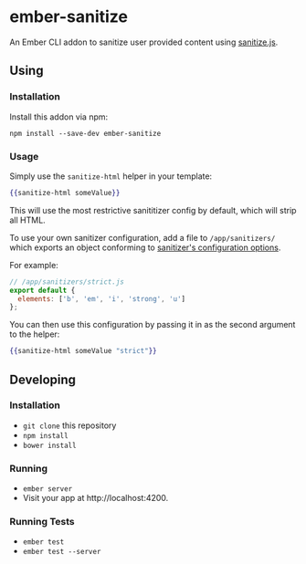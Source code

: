 # ember-sanitize

An Ember CLI addon to sanitize user provided content using [sanitize.js](https://github.com/gbirke/Sanitize.js).

## Using

### Installation

Install this addon via npm:

```
npm install --save-dev ember-sanitize
```

### Usage

Simply use the `sanitize-html` helper in your template:

```handlebars
{{sanitize-html someValue}}
```

This will use the most restrictive sanititizer config by default, which will strip all HTML.

To use your own sanitizer configuration, add a file to `/app/sanitizers/` which exports an object
conforming to [sanitizer's configuration options](https://github.com/gbirke/Sanitize.js#configuration).

For example:

```js
// /app/sanitizers/strict.js
export default {
  elements: ['b', 'em', 'i', 'strong', 'u']
};
```

You can then use this configuration by passing it in as the second argument to the helper:

```handlebars
{{sanitize-html someValue "strict"}}
```

## Developing

### Installation

* `git clone` this repository
* `npm install`
* `bower install`

### Running

* `ember server`
* Visit your app at http://localhost:4200.

### Running Tests

* `ember test`
* `ember test --server`